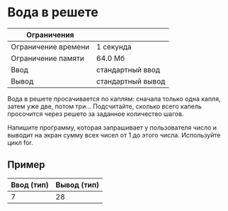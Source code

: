 # Вода в решете

| Ограничения       |                   |
| -                 | -                 |
|Ограничение времени|1 секунда          |
|Ограничение памяти |64.0 Мб            |
|Ввод               |стандартный ввод   |
|Вывод              |стандартный вывод  |

Вода в решете просачивается по каплям: сначала только одна капля, затем уже две, потом три... Подсчитайте, сколько всего капель просочится через решето за заданное количество шагов.

Напишите программу, которая запрашивает у пользователя число и выводит на экран сумму всех чисел от 1 до этого числа. Используйте цикл for.

## Пример

|Ввод (тип) |Вывод (тип)    |
|-          |-              |
|7          |28             |
